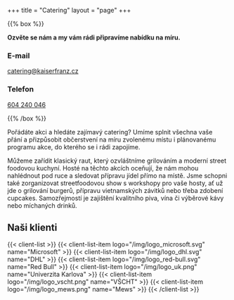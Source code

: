 +++
title = "Catering"
layout = "page"
+++

{{% box %}}

**Ozvěte se nám a my vám rádi připravíme nabídku na míru.**

### E-mail
[catering@kaiserfranz.cz](mailto:catering@kaiserfranz.cz)

### Telefon
[604 240 046](tel:+420604240046)

{{% /box %}}

Pořádáte akci a hledáte zajímavý catering? Umíme splnit všechna vaše přání a přizpůsobit občerstvení na míru zvolenému místu i plánovanému programu akce, do kterého se i rádi zapojíme.

Můžeme zařídit klasický raut, který ozvláštníme grilováním a moderní street foodovou kuchyní. Hosté na těchto akcích oceňují, že nám mohou nahlédnout pod ruce a sledovat přípravu jídel přímo na místě. Jsme schopni také zorganizovat streetfoodovou show s workshopy pro vaše hosty, ať už jde o grilování burgerů, přípravu vietnamských závitků nebo třeba zdobení cupcakes. Samozřejmostí je zajištění kvalitního piva, vína či výběrové kávy nebo míchaných drinků.

## Naši klienti

{{< client-list >}}
    {{< client-list-item logo="/img/logo_microsoft.svg" name="Microsoft" >}}
    {{< client-list-item logo="/img/logo_dhl.svg" name="DHL" >}}
    {{< client-list-item logo="/img/logo_red-bull.svg" name="Red Bull" >}}
    {{< client-list-item logo="/img/logo_uk.png" name="Univerzita Karlova" >}}
    {{< client-list-item logo="/img/logo_vscht.png" name="VŠCHT" >}}
    {{< client-list-item logo="/img/logo_mews.png" name="Mews" >}}
{{< /client-list >}}
